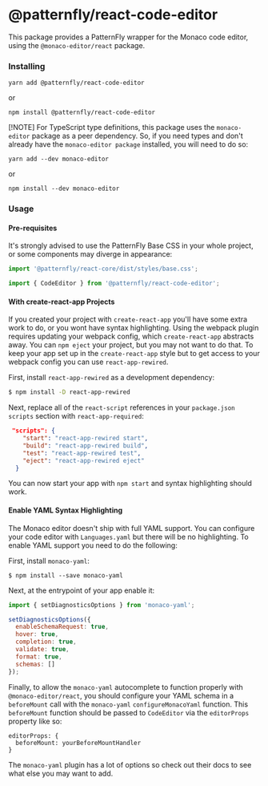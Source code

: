 # @patternfly/react-code-editor

This package provides a PatternFly wrapper for the Monaco code editor, using the `@monaco-editor/react` package.

### Installing

```
yarn add @patternfly/react-code-editor
```

or

```
npm install @patternfly/react-code-editor
```

[!NOTE] For TypeScript type definitions, this package uses the `monaco-editor` package as a peer dependency. So, if you need types and don't already have the `monaco-editor package` installed, you will need to do so:

```
yarn add --dev monaco-editor
```

or

```
npm install --dev monaco-editor
```

### Usage

#### Pre-requisites

It's strongly advised to use the PatternFly Base CSS in your whole project, or some components may diverge in appearance:

```js
import '@patternfly/react-core/dist/styles/base.css';
```

```js
import { CodeEditor } from '@patternfly/react-code-editor';
```

#### With create-react-app Projects

If you created your project with `create-react-app` you'll have some extra work to do, or you wont have syntax highlighting. Using the webpack plugin requires updating your webpack config, which `create-react-app` abstracts away. You can `npm eject` your project, but you may not want to do that. To keep your app set up in the `create-react-app` style but to get access to your webpack config you can use `react-app-rewired`.

First, install `react-app-rewired` as a development dependency:

```sh
$ npm install -D react-app-rewired
```

Next, replace all of the `react-script` references in your `package.json` `scripts` section with `react-app-required`:

```json
 "scripts": {
    "start": "react-app-rewired start",
    "build": "react-app-rewired build",
    "test": "react-app-rewired test",
    "eject": "react-app-rewired eject"
  }
```

You can now start your app with `npm start` and syntax highlighting should work.

#### Enable YAML Syntax Highlighting

The Monaco editor doesn't ship with full YAML support. You can configure your code editor with `Languages.yaml` but there will be no highlighting. To enable YAML support you need to do the following:

First, install `monaco-yaml`:

```shell
$ npm install --save monaco-yaml
```

Next, at the entrypoint of your app enable it:

```javascript
import { setDiagnosticsOptions } from 'monaco-yaml';

setDiagnosticsOptions({
  enableSchemaRequest: true,
  hover: true,
  completion: true,
  validate: true,
  format: true,
  schemas: []
});
```

Finally, to allow the `monaco-yaml` autocomplete to function properly with `@monaco-editor/react`, you should configure your YAML schema in a `beforeMount` call with the `monaco-yaml` `configureMonacoYaml` function. This `beforeMount` function should be passed to `CodeEditor` via the `editorProps` property like so:

```
editorProps: {
  beforeMount: yourBeforeMountHandler
}
```

The `monaco-yaml` plugin has a lot of options so check out their docs to see what else you may want to add.
